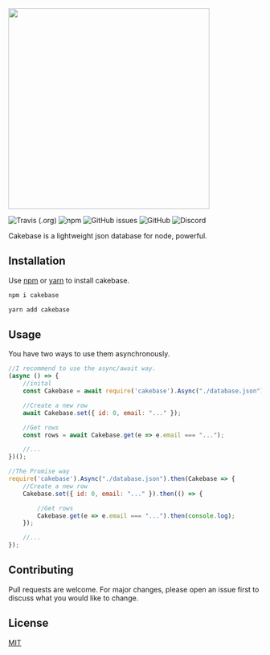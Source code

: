 <img src="https://raw.githubusercontent.com/erwinkulasic/Cakebase/master/docs/assets/Cakebase-400.png" width="400px"/>

![Travis (.org)](https://img.shields.io/travis/erwinkulasic/cakebase?color=violet)
![npm](https://img.shields.io/npm/dw/cakebase?color=violet)
![GitHub issues](https://img.shields.io/github/issues/erwinkulasic/cakebase?color=violet)
![GitHub](https://img.shields.io/github/license/erwinkulasic/cakebase?color=violet)
![Discord](https://img.shields.io/discord/759458665060761610?color=violet)


Cakebase is a lightweight json database for node, powerful.


## Installation

Use [npm](https://www.npmjs.com/) or [yarn](https://classic.yarnpkg.com/en/) to install cakebase.

```bash
npm i cakebase
```

```bash
yarn add cakebase
```

## Usage

You have two ways to use them asynchronously.

```javascript
//I recommend to use the async/await way.
(async () => {
    //inital
    const Cakebase = await require('cakebase').Async("./database.json");

    //Create a new row
    await Cakebase.set({ id: 0, email: "..." });

    //Get rows
    const rows = await Cakebase.get(e => e.email === "...");

    //...
})();

//The Promise way
require('cakebase').Async("./database.json").then(Cakebase => {
    //Create a new row
    Cakebase.set({ id: 0, email: "..." }).then(() => {

        //Get rows
        Cakebase.get(e => e.email === "...").then(console.log);
    });

    //...
});
```

## Contributing
Pull requests are welcome. For major changes, please open an issue first to discuss what you would like to change.


## License
[MIT](https://github.com/erwinkulasic/Cakebase/blob/master/LICENSE)
